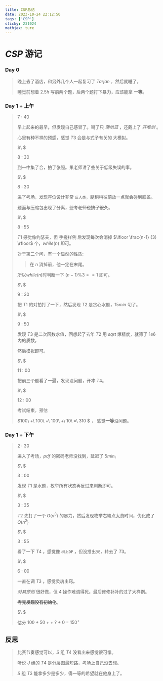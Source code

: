 ```yaml
---
title: CSP总结
date: 2023-10-24 22:12:50
tags: ['CSP']
sticky: 231024
mathjax: ture
---
```



# $CSP$ 游记

### Day 0

>晚上去了酒店，和另外几个人一起复习了 $Tarjan$ ，然后就睡了。
>
>睡觉前想着 $2.5h$ 写前两个题，后两个题打下暴力，应该能拿  **一等**。

### Day 1 + 上午

>$7\ :\ 40$
>
>早上起来的最早，但发现自己感冒了。喝了只 $蒲地蓝$ ，还戴上了 $开喉剑$ 。
>
>心里有种不祥的预感，感觉 $T3$ 会是与式子有关的 大模拟。
>
>$\ $
>
>$8\ :\ 30$
>
>到一中集了合，拍了张照。果老师讲了些关于低级失误的事。
>
>$\ $
>
>$8\ :\ 30$
>
>进了考场，发现座位设计非常 `反人类`，腿稍稍往前放一点就会碰到膝盖。
>
>题面与压缩包出现了分离，~~监考老师也搞了很久~~。
>
>$\ $
>
>$8\ :\ 55$
>
>$T1$ 感觉像约瑟夫，但 手搓样例 后发现每次会消掉 $\lfloor \frac{n-1} {3} \rfloor$ 个，$while(n)$ 即可。
>
>对于第二个问，有一个显然的性质:
>
>>在 $n$ 消掉前，他一定在末尾。
>
>所以$while(n)$时判断一下 $(n-1)\%3==1$ 即可。
>
>$\ $
>
>$9\ :\ 30$
>
>把 $T1$ 的对拍打了一下，然后发现 $T2$ 是贪心水题，$15min$ 切了。
>
>$\ $
>
>$9\ :\ 50$
>
>发现 $T3$ 是二次函数求值，回想起了去年 $T2$ 用 $sqrt$ 爆精度，就筛了 $1e6$ 内的质数。
>
>然后模拟即可。
>
>$\ $
>
>$11\ :\ 00$
>
>把前三个题看了一遍，发现没问题，开冲 $T4$。
>
>$\ $
>
>$12\ :\ 00$
>
>考试结束，预估
>
>$100\ +\ 100\ +\ 100\ +\ 10\ =\ 310  $ ， 感觉**一等**没问题。

### Day 1 + 下午

>$2\ :\ 30$ 
>
>进入了考场，$pdf$ 的密码老师没找到，延迟了 $5min$。
>
>$\ $
>
>$3\ :\ 00$
>
>发现 $T1$ 是水题，枚举所有状态再反过来判断即可。
>
>$\ $
>
>$3\ :\ 35$
>
>$T2$ 先打了一个 $O(n^3)$ 的暴力，然后发现枚举右端点太费时间，优化成了 $O(n^2)$
>
>$\ $
>
>$3\ :\ 55$
>
>看了一下 $T4$ ，感觉像 `树上DP` ，但没推出来，转去了 $T3$。
>
>$\ $
>
>$6\ :\ 00$
>
>一直在调 $T3$ ，感觉灵魂出窍。
>
>$对其原则$ 很好做，但 $4$ 操作难调得死，最后修修补补的过了大样例。
>
>~~**考完发现没有初始化**~~。
>
>$\ $
>
>估分 $100\ +\ 50\ +\ +\ ?\ +\ 0\ =\ 150^+$

## 反思

>比赛节奏感觉可以，$S$ 组 $T4$ 没看出来感觉很可惜。
>
>听说 $J$ 组的 $T4$ 是分层图最短路，考场上自己没去想。
>
>$S$ 组 $T3$ 能拿多少是多少，得一等的希望就在他身上了。
